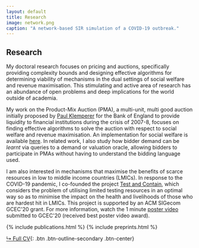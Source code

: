 ```yaml
---
layout: default
title: Research
image: network.png
caption: "A network-based SIR simulation of a COVID-19 outbreak."
---
```


## Research
My doctoral research focuses on pricing and auctions, specifically providing complexity
bounds and designing effective algorithms for determining viability of mechanisms in the
dual settings of social welfare and revenue maximisation. This stimulating and active area of
research has an abundance of open problems and deep implications for the world outside of
academia.

My work on the Product-Mix Auction (PMA), a multi-unit, multi good auction initially
proposed by [Paul Klemperer](http://www.paulklemperer.org) for the Bank of England to provide
liquidity to financial institutions during the crisis of 2007-8, focuses on finding
effective algorithms to solve the auction with respect to social welfare and revenue
maximisation. An implementation for social welfare is available
[here](https://github.com/edwinlock/product-mix). In related work, I also study how bidder demand
can be *learnt* via queries to a demand or valuation oracle, allowing bidders to participate in PMAs
without having to understand the bidding language used.

I am also interested in mechanisms that maximise the benefits of scarce resources in low to
middle income countries (LMICs). In response to the COVID-19 pandemic, I co-founded the
project [Test and Contain](http://testandcontain.com), which considers the problem of utilising
limited testing resources in an optimal way so as to minimise the impact on the health and
livelihoods of those who are hardest hit in LMICs. This project is supported by an ACM SIGecom
GCEC'20 grant. For more information, watch the 1 minute
[poster video](https://www.youtube.com/watch?v=RHAzUeewFP0)
submitted to GCEC'20 (received best poster video award).

{% include publications.html %}
{% include preprints.html %}

[↳ Full CV](assets/files/cv.pdf){: .btn .btn-outline-secondary .btn-center}